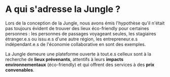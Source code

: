 # A qui s'adresse la Jungle ?

Lors de la conception de la Jungle, nous avons émis l'hypothèse qu'il n'était pas toujours évident de trouver des lieux éco-friendly pour certaines personnes : les personnes de passages voyageant seules, les stagiaires étranger.e.s ou issu.e.s d'une autre région, les entrepreneur.e.s indépendant.e.s de l'économie collaborative en sont des exemples.

La Jungle demeure une plateforme ouverte à tout.e.s celleux sont à la recherche de **lieux prévenants**, attentifs à leurs **impacts environnementaux** (éco-friendly) et qui offrent des services à des **prix convenables**. 


